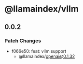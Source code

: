 # @llamaindex/vllm

## 0.0.2

### Patch Changes

- f066e50: feat: vllm support
  - @llamaindex/openai@0.1.32

